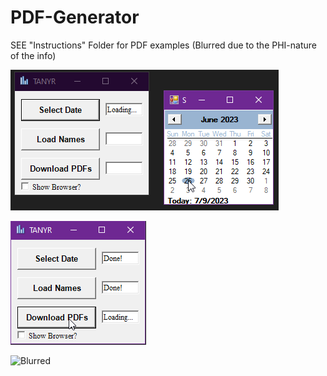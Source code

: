 # PDF-Generator
SEE "Instructions" Folder for PDF examples (Blurred due to the PHI-nature of the info)

![1](https://github.com/Connor9994/PDF-Generator/blob/main/Photos/1.png)

![2](https://github.com/Connor9994/PDF-Generator/blob/main/Photos/2.png)

![Blurred](https://github.com/Connor9994/PDF-Generator/assets/39637206/4f5a898c-125d-49b3-a4e6-c89e0ffafeda)
